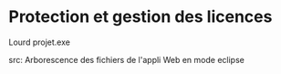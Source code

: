 # Protection et gestion des licences

Lourd projet.exe

src:
    Arborescence des fichiers de l'appli Web en mode eclipse
